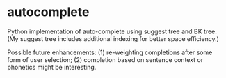 autocomplete
============

Python implementation of auto-complete using suggest tree and BK tree. (My suggest tree includes additional indexing for better space efficiency.)

Possible future enhancements: (1) re-weighting completions after some form of user selection; (2) completion based on sentence context or phonetics might be interesting.
